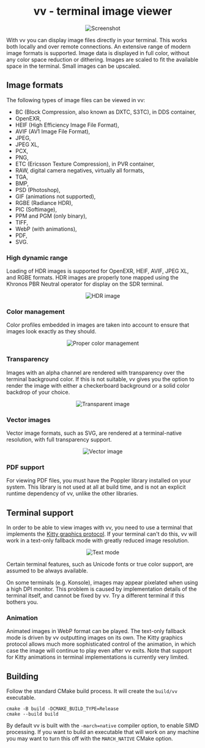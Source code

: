 <div align="center">

# vv - terminal image viewer

![Screenshot](doc/img1.png)

</div>

With vv you can display image files directly in your terminal. This works both locally and over remote connections. An extensive range of modern image formats is supported. Image data is displayed in full color, without any color space reduction or dithering. Images are scaled to fit the available space in the terminal. Small images can be upscaled.

## Image formats

The following types of image files can be viewed in vv:

- BC (Block Compression, also known as DXTC, S3TC), in DDS container,
- OpenEXR,
- HEIF (High Efficiency Image File Format),
- AVIF (AV1 Image File Format),
- JPEG,
- JPEG XL,
- PCX,
- PNG,
- ETC (Ericsson Texture Compression), in PVR container,
- RAW, digital camera negatives, virtually all formats,
- TGA,
- BMP,
- PSD (Photoshop),
- GIF (animations not supported),
- RGBE (Radiance HDR),
- PIC (Softimage),
- PPM and PGM (only binary),
- TIFF,
- WebP (with animations),
- PDF,
- SVG.

### High dynamic range

Loading of HDR images is supported for OpenEXR, HEIF, AVIF, JPEG XL, and RGBE formats. HDR images are properly tone mapped using the Khronos PBR Neutral operator for display on the SDR terminal.

<div align="center">

![HDR image](doc/img2.png)

</div>

### Color management

Color profiles embedded in images are taken into account to ensure that images look exactly as they should.

<div align="center">

![Proper color management](doc/img6.png)

</div>

### Transparency

Images with an alpha channel are rendered with transparency over the terminal background color. If this is not suitable, vv gives you the option to render the image with either a checkerboard background or a solid color backdrop of your choice.

<div align="center">

![Transparent image](doc/img4.png)

</div>

### Vector images

Vector image formats, such as SVG, are rendered at a terminal-native resolution, with full transparency support.

<div align="center">

![Vector image](doc/img5.png)

</div>

### PDF support

For viewing PDF files, you must have the Poppler library installed on your system. This library is not used at all at build time, and is not an explicit runtime dependency of vv, unlike the other libraries.

## Terminal support

In order to be able to view images with vv, you need to use a terminal that implements the [Kitty graphics protocol](https://sw.kovidgoyal.net/kitty/graphics-protocol/). If your terminal can't do this, vv will work in a text-only fallback mode with greatly reduced image resolution.

<div align="center">

![Text mode](doc/img3.png)

</div>

Certain terminal features, such as Unicode fonts or true color support, are assumed to be always available.

On some terminals (e.g. Konsole), images may appear pixelated when using a high DPI monitor. This problem is caused by implementation details of the terminal itself, and cannot be fixed by vv. Try a different terminal if this bothers you.

### Animation

Animated images in WebP format can be played. The text-only fallback mode is driven by vv outputting images on its own. The Kitty graphics protocol allows much more sophisticated control of the animation, in which case the image will continue to play even after vv exits. Note that support for Kitty animations in terminal implementations is currently very limited.

## Building

Follow the standard CMake build process. It will create the `build/vv` executable.

```
cmake -B build -DCMAKE_BUILD_TYPE=Release
cmake --build build
```

By default vv is built with the `-march=native` compiler option, to enable SIMD processing. If you want to build an executable that will work on any machine you may want to turn this off with the `MARCH_NATIVE` CMake option.